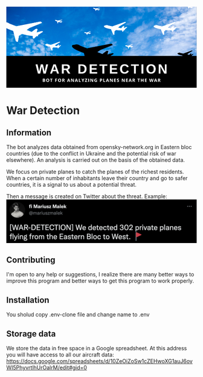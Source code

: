 ![alt text](https://github.com/mariuszmalek/war-detection/blob/master/assets/image.png?raw=true)

# War Detection

## Information
The bot analyzes data obtained from opensky-network.org in Eastern bloc countries (due to the conflict in Ukraine and the potential risk of war elsewhere). An analysis is carried out on the basis of the obtained data.

We focus on private planes to catch the planes of the richest residents. When a certain number of inhabitants leave their country and go to safer countries, it is a signal to us about a potential threat.

Then a message is created on Twitter about the threat. Example:
![alt text](https://github.com/mariuszmalek/war-detection/blob/master/assets/twitt.png?raw=true)


## Contributing
I'm open to any help or suggestions, I realize there are many better ways to improve this program and better ways to get this program to work properly.

## Installation
You sholud copy .env-clone file and change name to .env

## Storage data
We store the data in free space in a Google spreadsheet. At this address you will have access to all our aircraft data: https://docs.google.com/spreadsheets/d/10ZeOiZoSw1cZEHwoXG1auJ6ovWI5PhyvrtlhUrOalrM/edit#gid=0